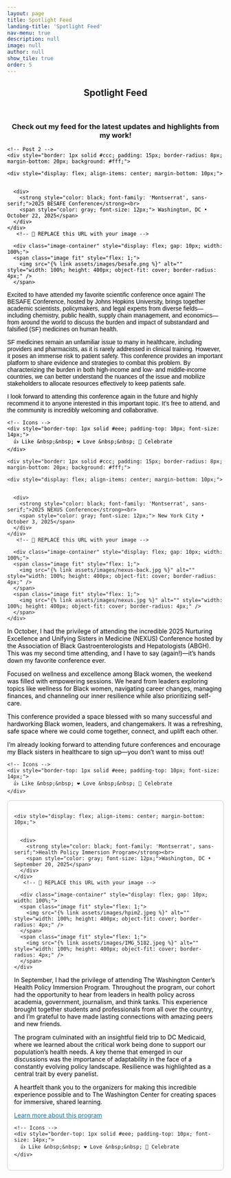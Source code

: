 ```yaml
---
layout: page
title: Spotlight Feed
landing-title: 'Spotlight Feed'
nav-menu: true
description: null
image: null
author: null
show_tile: true
order: 5
---
```



<section id="one">
  <div class="inner" style="text-align:center;">
    <header class="major">
      <h1>Spotlight Feed</h1>
    </header>
     <h3>Check out my feed for the latest updates and highlights from my work!</h3>
  </div>

</section>

<!-- Feed Container -->
<div style="max-width: 600px; margin: auto; font-family: Montserrat, sans-serif; color: black;">

	<!-- Post 2 -->
    <div style="border: 1px solid #ccc; padding: 15px; border-radius: 8px; margin-bottom: 20px; background: #fff;">
    
    <div style="display: flex; align-items: center; margin-bottom: 10px;">
      
   
      <div>
        <strong style="color: black; font-family: 'Montserrat', sans-serif;">2025 BESAFE Conference</strong><br>
        <span style="color: gray; font-size: 12px;"> Washington, DC • October 22, 2025</span>
      </div>
    </div>
       <!-- 🔻 REPLACE this URL with your image -->
	 
	  <div class="image-container" style="display: flex; gap: 10px; width: 100%;">
      <span class="image fit" style="flex: 1;">
        <img src="{% link assets/images/besafe.png %}" alt="" style="width: 100%; height: 400px; object-fit: cover; border-radius: 4px;" />
      </span>

<p style="color: black;"> Excited to have attended my favorite scientific conference once again! The BESAFE Conference, hosted by Johns Hopkins University, brings together academic scientists, policymakers, and legal experts from diverse fields—including chemistry, public health, supply chain management, and economics—from around the world to discuss the burden and impact of substandard and falsified (SF) medicines on human health.</p>

<p style="color: black;"> SF medicines remain an unfamiliar issue to many in healthcare, including providers and pharmacists, as it is rarely addressed in clinical training. However, it poses an immense risk to patient safety. This conference provides an important platform to share evidence and strategies to combat this problem. By characterizing the burden in both high-income and low- and middle-income countries, we can better understand the nuances of the issue and mobilize stakeholders to allocate resources effectively to keep patients safe. </p>

<p style="color: black;"> I look forward to attending this conference again in the future and highly recommend it to anyone interested in this important topic. It’s free to attend, and the community is incredibly welcoming and collaborative. </p>

    <!-- Icons -->
    <div style="border-top: 1px solid #eee; padding-top: 10px; font-size: 14px;">
      👍 Like &nbsp;&nbsp; ❤️ Love &nbsp;&nbsp; 🎉 Celebrate
    </div>
  </div>


  <!-- Post 2 -->
    <div style="border: 1px solid #ccc; padding: 15px; border-radius: 8px; margin-bottom: 20px; background: #fff;">
    
    <div style="display: flex; align-items: center; margin-bottom: 10px;">
      
   
      <div>
        <strong style="color: black; font-family: 'Montserrat', sans-serif;">2025 NEXUS Conference</strong><br>
        <span style="color: gray; font-size: 12px;"> New York City • October 3, 2025</span>
      </div>
    </div>
       <!-- 🔻 REPLACE this URL with your image -->
	 
	  <div class="image-container" style="display: flex; gap: 10px; width: 100%;">
      <span class="image fit" style="flex: 1;">
        <img src="{% link assets/images/nexus-back.jpg %}" alt="" style="width: 100%; height: 400px; object-fit: cover; border-radius: 4px;" />
      </span>
      <span class="image fit" style="flex: 1;">
        <img src="{% link assets/images/nexus.jpg %}" alt="" style="width: 100%; height: 400px; object-fit: cover; border-radius: 4px;" />
      </span>
    </div>

<p style="color: black;"> In October, I had the privilege of attending the incredible 2025 Nurturing Excellence and Unifying Sisters in Medicine (NEXUS) Conference hosted by the Association of Black Gastroenterologists and Hepatologists (ABGH). This was my second time attending, and I have to say (again!)—it’s hands down my favorite conference ever.</p>

<p style="color: black;"> Focused on wellness and excellence among Black women, the weekend was filled with empowering sessions. We heard from leaders exploring topics like wellness for Black women, navigating career changes, managing finances, and channeling our inner resilience while also prioritizing self-care.</p>

<p style="color: black;"> This conference provided a space blessed with so many successful and hardworking Black women, leaders, and changemakers. It was a refreshing, safe space where we could come together, connect, and uplift each other.</p>

<p style="color: black;"> I’m already looking forward to attending future conferences and encourage my Black sisters in healthcare to sign up—you don’t want to miss out! </p>


    <!-- Icons -->
    <div style="border-top: 1px solid #eee; padding-top: 10px; font-size: 14px;">
      👍 Like &nbsp;&nbsp; ❤️ Love &nbsp;&nbsp; 🎉 Celebrate
    </div>
  </div>


  <!-- Post 1 -->
  <div style="border: 1px solid #ccc; padding: 15px; border-radius: 8px; margin-bottom: 20px; background: #fff;">
    
    <div style="display: flex; align-items: center; margin-bottom: 10px;">
      
   
      <div>
        <strong style="color: black; font-family: 'Montserrat', sans-serif;">Health Policy Immersion Program</strong><br>
        <span style="color: gray; font-size: 12px;">Washington, DC • September 20, 2025</span>
      </div>
    </div>
       <!-- 🔻 REPLACE this URL with your image -->
	 
	  <div class="image-container" style="display: flex; gap: 10px; width: 100%;">
      <span class="image fit" style="flex: 1;">
        <img src="{% link assets/images/hpim2.jpeg %}" alt="" style="width: 100%; height: 400px; object-fit: cover; border-radius: 4px;" />
      </span>
      <span class="image fit" style="flex: 1;">
        <img src="{% link assets/images/IMG_5182.jpeg %}" alt="" style="width: 100%; height: 400px; object-fit: cover; border-radius: 4px;" />
      </span>
    </div>

<p style="color: black;"> In September, I had the privilege of attending The Washington Center’s Health Policy Immersion Program. Throughout the program, our cohort had the opportunity to hear from leaders in health policy across academia, government, journalism, and think tanks. This experience brought together students and professionals from all over the country, and I’m grateful to have made lasting connections with amazing peers and new friends.</p>
<p style="color: black;"> The program culminated with an insightful field trip to DC Medicaid, where we learned about the critical work being done to support our population’s health needs. A key theme that emerged in our discussions was the importance of adaptability in the face of a constantly evolving policy landscape. Resilience was highlighted as a central trait by every panelist.</p>
<p style="color: black;"> A heartfelt thank you to the organizers for making this incredible experience possible and to The Washington Center for creating spaces for immersive, shared learning.</p>
<a href="https://twc.edu/programs/health-policy-immersion-program" style="color: #0073b1;">Learn more about this program</a> 



    <!-- Icons -->
    <div style="border-top: 1px solid #eee; padding-top: 10px; font-size: 14px;">
      👍 Like &nbsp;&nbsp; ❤️ Love &nbsp;&nbsp; 🎉 Celebrate
    </div>
  </div>




